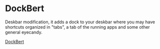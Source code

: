 # DockBert
Deskbar modification, it adds a dock to your deskbar where you may have shortcuts organized in "tabs", a tab of the running apps and some other general eyecandy.

[DockBert](DockBert.png)
